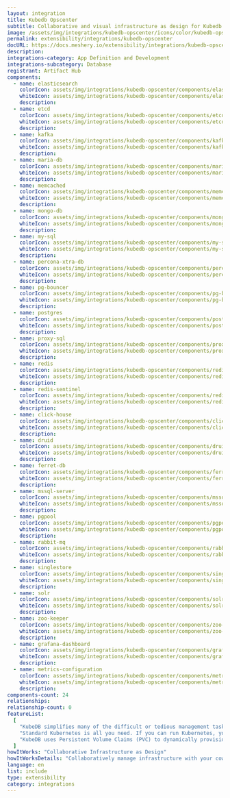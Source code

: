 ```yaml
---
layout: integration
title: Kubedb Opscenter
subtitle: Collaborative and visual infrastructure as design for Kubedb Opscenter
image: /assets/img/integrations/kubedb-opscenter/icons/color/kubedb-opscenter-color.svg
permalink: extensibility/integrations/kubedb-opscenter
docURL: https://docs.meshery.io/extensibility/integrations/kubedb-opscenter
description:
integrations-category: App Definition and Development
integrations-subcategory: Database
registrant: Artifact Hub
components:
  - name: elasticsearch
    colorIcon: assets/img/integrations/kubedb-opscenter/components/elasticsearch/icons/color/elasticsearch-color.svg
    whiteIcon: assets/img/integrations/kubedb-opscenter/components/elasticsearch/icons/white/elasticsearch-white.svg
    description:
  - name: etcd
    colorIcon: assets/img/integrations/kubedb-opscenter/components/etcd/icons/color/etcd-color.svg
    whiteIcon: assets/img/integrations/kubedb-opscenter/components/etcd/icons/white/etcd-white.svg
    description:
  - name: kafka
    colorIcon: assets/img/integrations/kubedb-opscenter/components/kafka/icons/color/kafka-color.svg
    whiteIcon: assets/img/integrations/kubedb-opscenter/components/kafka/icons/white/kafka-white.svg
    description:
  - name: maria-db
    colorIcon: assets/img/integrations/kubedb-opscenter/components/maria-db/icons/color/maria-db-color.svg
    whiteIcon: assets/img/integrations/kubedb-opscenter/components/maria-db/icons/white/maria-db-white.svg
    description:
  - name: memcached
    colorIcon: assets/img/integrations/kubedb-opscenter/components/memcached/icons/color/memcached-color.svg
    whiteIcon: assets/img/integrations/kubedb-opscenter/components/memcached/icons/white/memcached-white.svg
    description:
  - name: mongo-db
    colorIcon: assets/img/integrations/kubedb-opscenter/components/mongo-db/icons/color/mongo-db-color.svg
    whiteIcon: assets/img/integrations/kubedb-opscenter/components/mongo-db/icons/white/mongo-db-white.svg
    description:
  - name: my-sql
    colorIcon: assets/img/integrations/kubedb-opscenter/components/my-sql/icons/color/my-sql-color.svg
    whiteIcon: assets/img/integrations/kubedb-opscenter/components/my-sql/icons/white/my-sql-white.svg
    description:
  - name: percona-xtra-db
    colorIcon: assets/img/integrations/kubedb-opscenter/components/percona-xtra-db/icons/color/percona-xtra-db-color.svg
    whiteIcon: assets/img/integrations/kubedb-opscenter/components/percona-xtra-db/icons/white/percona-xtra-db-white.svg
    description:
  - name: pg-bouncer
    colorIcon: assets/img/integrations/kubedb-opscenter/components/pg-bouncer/icons/color/pg-bouncer-color.svg
    whiteIcon: assets/img/integrations/kubedb-opscenter/components/pg-bouncer/icons/white/pg-bouncer-white.svg
    description:
  - name: postgres
    colorIcon: assets/img/integrations/kubedb-opscenter/components/postgres/icons/color/postgres-color.svg
    whiteIcon: assets/img/integrations/kubedb-opscenter/components/postgres/icons/white/postgres-white.svg
    description:
  - name: proxy-sql
    colorIcon: assets/img/integrations/kubedb-opscenter/components/proxy-sql/icons/color/proxy-sql-color.svg
    whiteIcon: assets/img/integrations/kubedb-opscenter/components/proxy-sql/icons/white/proxy-sql-white.svg
    description:
  - name: redis
    colorIcon: assets/img/integrations/kubedb-opscenter/components/redis/icons/color/redis-color.svg
    whiteIcon: assets/img/integrations/kubedb-opscenter/components/redis/icons/white/redis-white.svg
    description:
  - name: redis-sentinel
    colorIcon: assets/img/integrations/kubedb-opscenter/components/redis-sentinel/icons/color/redis-sentinel-color.svg
    whiteIcon: assets/img/integrations/kubedb-opscenter/components/redis-sentinel/icons/white/redis-sentinel-white.svg
    description:
  - name: click-house
    colorIcon: assets/img/integrations/kubedb-opscenter/components/click-house/icons/color/click-house-color.svg
    whiteIcon: assets/img/integrations/kubedb-opscenter/components/click-house/icons/white/click-house-white.svg
    description:
  - name: druid
    colorIcon: assets/img/integrations/kubedb-opscenter/components/druid/icons/color/druid-color.svg
    whiteIcon: assets/img/integrations/kubedb-opscenter/components/druid/icons/white/druid-white.svg
    description:
  - name: ferret-db
    colorIcon: assets/img/integrations/kubedb-opscenter/components/ferret-db/icons/color/ferret-db-color.svg
    whiteIcon: assets/img/integrations/kubedb-opscenter/components/ferret-db/icons/white/ferret-db-white.svg
    description:
  - name: mssql-server
    colorIcon: assets/img/integrations/kubedb-opscenter/components/mssql-server/icons/color/mssql-server-color.svg
    whiteIcon: assets/img/integrations/kubedb-opscenter/components/mssql-server/icons/white/mssql-server-white.svg
    description:
  - name: pgpool
    colorIcon: assets/img/integrations/kubedb-opscenter/components/pgpool/icons/color/pgpool-color.svg
    whiteIcon: assets/img/integrations/kubedb-opscenter/components/pgpool/icons/white/pgpool-white.svg
    description:
  - name: rabbit-mq
    colorIcon: assets/img/integrations/kubedb-opscenter/components/rabbit-mq/icons/color/rabbit-mq-color.svg
    whiteIcon: assets/img/integrations/kubedb-opscenter/components/rabbit-mq/icons/white/rabbit-mq-white.svg
    description:
  - name: singlestore
    colorIcon: assets/img/integrations/kubedb-opscenter/components/singlestore/icons/color/singlestore-color.svg
    whiteIcon: assets/img/integrations/kubedb-opscenter/components/singlestore/icons/white/singlestore-white.svg
    description:
  - name: solr
    colorIcon: assets/img/integrations/kubedb-opscenter/components/solr/icons/color/solr-color.svg
    whiteIcon: assets/img/integrations/kubedb-opscenter/components/solr/icons/white/solr-white.svg
    description:
  - name: zoo-keeper
    colorIcon: assets/img/integrations/kubedb-opscenter/components/zoo-keeper/icons/color/zoo-keeper-color.svg
    whiteIcon: assets/img/integrations/kubedb-opscenter/components/zoo-keeper/icons/white/zoo-keeper-white.svg
    description:
  - name: grafana-dashboard
    colorIcon: assets/img/integrations/kubedb-opscenter/components/grafana-dashboard/icons/color/grafana-dashboard-color.svg
    whiteIcon: assets/img/integrations/kubedb-opscenter/components/grafana-dashboard/icons/white/grafana-dashboard-white.svg
    description:
  - name: metrics-configuration
    colorIcon: assets/img/integrations/kubedb-opscenter/components/metrics-configuration/icons/color/metrics-configuration-color.svg
    whiteIcon: assets/img/integrations/kubedb-opscenter/components/metrics-configuration/icons/white/metrics-configuration-white.svg
    description:
components-count: 24
relationships:
relationship-count: 0
featureList:
  [
    "KubeDB simplifies many of the difficult or tedious management tasks of running a production grade databases on private and public clouds. Maintain one stack for all your stateless and stateful applications and simplify the operational complexity.",
    "Standard Kubernetes is all you need. If you can run Kubernetes, you can provision and manage databases using KubeDB. Use standard Kubernetes CLI and API to provision and manage databases.",
    "KubeDB uses Persistent Volume Claims (PVC) to dynamically provision disks for database instances. Using appropriately defined StorageClasses, KubeDB provisioned database instances are designed to scale from small development workloads up to performance-intensive workloads on private and public cloud environments.",
  ]
howItWorks: "Collaborative Infrastructure as Design"
howItWorksDetails: "Collaboratively manage infrastructure with your coworkers synchronously sharing the same designs."
language: en
list: include
type: extensibility
category: integrations
---
```

